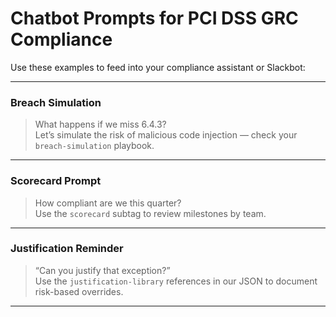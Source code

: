 # Chatbot Prompts for PCI DSS GRC Compliance

Use these examples to feed into your compliance assistant or Slackbot:

---

### Breach Simulation
> What happens if we miss 6.4.3?  
> Let’s simulate the risk of malicious code injection — check your `breach-simulation` playbook.

---

### Scorecard Prompt
> How compliant are we this quarter?  
> Use the `scorecard` subtag to review milestones by team.

---

### Justification Reminder
> “Can you justify that exception?”  
> Use the `justification-library` references in our JSON to document risk-based overrides.

---
